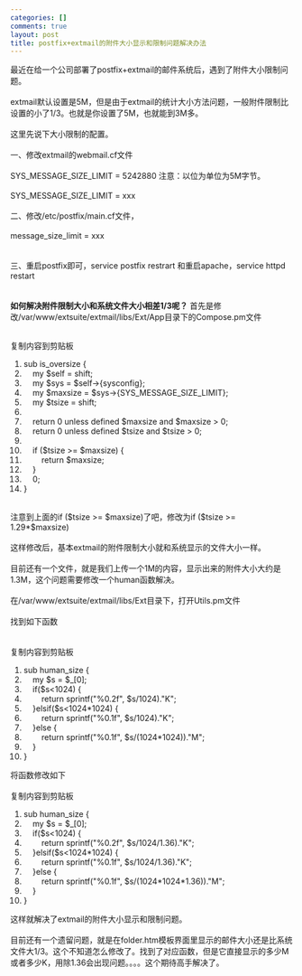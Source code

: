```yaml
--- 
categories: []
comments: true
layout: post
title: postfix+extmail的附件大小显示和限制问题解决办法
---
```

最近在给一个公司部署了postfix+<span class="t_tag" onclick="tagshow(event)" href="tag.php?name=extmail">extmail</span>的<span class="t_tag" onclick="tagshow(event)" href="tag.php?name=%E9%82%AE%E4%BB%B6">邮件</span><span class="t_tag" onclick="tagshow(event)" href="tag.php?name=%E7%B3%BB%E7%BB%9F">系统</span>后，遇到了附件大小限制问题。<br><br>
ext<span class="t_tag" onclick="tagshow(event)" href="tag.php?name=mail">mail</span>默认设置是5M，但是由于extmail的统计大小方法问题，一般附件限制比设置的小了1/3。也就是你设置了5M，也就能到3M多。<br><br>
这里先说下大小限制的配置。<br><br>
一、修改extmail的<span class="t_tag" onclick="tagshow(event)" href="tag.php?name=web">web</span>mail.cf文件<br><br>
SYS_MESSAGE_SIZE_LIMIT = 5242880 注意：以位为单位为5M字节。 <br><br>
SYS_MESSAGE_SIZE_LIMIT = xxx<br><br>
二、修改/etc/postfix/main.cf文件，<br><br>
message_size_limit = xxx<br><br><br>
三、重启postfix即可，service postfix restrart 和重启apache，service httpd restart<br><br><br><strong>如何解决附件限制大小和系统文件大小相差1/3呢？</strong>
首先是修改/var/www/extsuite/extmail/libs/Ext/App目录下的Compose.pm文件<br>
 
<div class="codeText">
<span class="copyCodeText" onclick="copyIdText('code_4811');" style="cursor: pointer">复制内容到剪贴板</span>
<div id="code_4811">
<ol class="dp-xml">
<li class="alt"><span><span>sub is_oversize {   </span></span></li>
    <li>
<span>    my $</span><span class="attribute">self</span><span> = </span><span class="attribute-value">shift</span><span>;   </span>
</li>
    <li class="alt">
<span>    my $</span><span class="attribute">sys</span><span> = $self-</span><span class="tag">></span><span>{sysconfig};   </span>
</li>
    <li>
<span>    my $</span><span class="attribute">maxsize</span><span> = $sys-</span><span class="tag">></span><span>{SYS_MESSAGE_SIZE_LIMIT};   </span>
</li>
    <li class="alt">
<span>    my $</span><span class="attribute">tsize</span><span> = </span><span class="attribute-value">shift</span><span>;   </span>
</li>
    <li><span>  </span></li>
    <li class="alt">
<span>    return 0 unless defined $maxsize and $maxsize </span><span class="tag">></span><span> 0;   </span>
</li>
    <li>
<span>    return 0 unless defined $tsize and $tsize </span><span class="tag">></span><span> 0;   </span>
</li>
    <li class="alt"><span>  </span></li>
    <li>
<span>    if ($tsize </span><span class="tag">></span><span>= $maxsize) {   </span>
</li>
    <li class="alt"><span>        return $maxsize;   </span></li>
    <li><span>    }   </span></li>
    <li class="alt"><span>    0;   </span></li>
    <li><span>}   </span></li>
</ol>
</div>
<link href="http://www.xinlogs.com/editor/fckeditor/editor/plugins/insertcode/insertcode.css" type="text/css" rel="stylesheet">
<script language="javascript" src="http://www.xinlogs.com/editor/fckeditor/editor/plugins/insertcode/excute.js" type="text/javascript"></script>
</div>
<br>
注意到上面的if ($tsize >= $maxsize)了吧，修改为if ($tsize >= 1.29*$maxsize)<br><br>
这样修改后，基本extmail的附件限制大小就和系统显示的文件大小一样。<br><br>
目前还有一个文件，就是我们上传一个1M的内容，显示出来的附件大小大约是1.3M，这个问题需要修改一个human函数解决。<br><br>
在/var/www/extsuite/extmail/libs/Ext目录下，打开Utils.pm文件<br><br>
找到如下函数<br><br>
 
<div class="codeText">
<span class="copyCodeText" onclick="copyIdText('code_6657');" style="cursor: pointer">复制内容到剪贴板</span>
<div id="code_6657">
<ol class="dp-xml">
<li class="alt"><span><span>sub human_size {   </span></span></li>
    <li>
<span>    my $</span><span class="attribute">s</span><span> = $_[0];   </span>
</li>
    <li class="alt">
<span>    if($s</span><span class="tag"><</span><span class="tag-name">1024</span><span>) {   </span>
</li>
    <li><span>        return sprintf("%0.2f", $s/1024)."K";   </span></li>
    <li class="alt">
<span>    }elsif($s</span><span class="tag"><</span><span class="tag-name">1024</span><span>*1024) {   </span>
</li>
    <li><span>        return sprintf("%0.1f", $s/1024)."K";   </span></li>
    <li class="alt"><span>    }else {   </span></li>
    <li><span>        return sprintf("%0.1f", $s/(1024*1024))."M";   </span></li>
    <li class="alt"><span>    }   </span></li>
    <li><span>}   </span></li>
</ol>
</div>
<link href="http://www.xinlogs.com/editor/fckeditor/editor/plugins/insertcode/insertcode.css" type="text/css" rel="stylesheet">
<script language="javascript" src="http://www.xinlogs.com/editor/fckeditor/editor/plugins/insertcode/excute.js" type="text/javascript"></script>
</div>
将函数修改如下<br>
 
<div class="codeText">
<span class="copyCodeText" onclick="copyIdText('code_7785');" style="cursor: pointer">复制内容到剪贴板</span>
<div id="code_7785">
<ol class="dp-xml">
<li class="alt"><span><span>sub human_size {   </span></span></li>
    <li>
<span>    my $</span><span class="attribute">s</span><span> = $_[0];   </span>
</li>
    <li class="alt">
<span>    if($s</span><span class="tag"><</span><span class="tag-name">1024</span><span>) {   </span>
</li>
    <li><span>        return sprintf("%0.2f", $s/1024/1.36)."K";   </span></li>
    <li class="alt">
<span>    }elsif($s</span><span class="tag"><</span><span class="tag-name">1024</span><span>*1024) {   </span>
</li>
    <li><span>        return sprintf("%0.1f", $s/1024/1.36)."K";   </span></li>
    <li class="alt"><span>    }else {   </span></li>
    <li><span>        return sprintf("%0.1f", $s/(1024*1024*1.36))."M";   </span></li>
    <li class="alt"><span>    }   </span></li>
    <li><span>}   </span></li>
</ol>
</div>
<link href="http://www.xinlogs.com/editor/fckeditor/editor/plugins/insertcode/insertcode.css" type="text/css" rel="stylesheet">
<script language="javascript" src="http://www.xinlogs.com/editor/fckeditor/editor/plugins/insertcode/excute.js" type="text/javascript"></script>
</div>
这样就解决了extmail的附件大小显示和限制问题。<br><br>
目前还有一个遗留问题，就是在folder.htm模板界面里显示的邮件大小还是比系统文件大1/3。这个不知道怎么修改了。找到了对应函数，但是它直接显示的多少M或者多少K，用除1.36会出现问题。。。。这个期待<span class="t_tag" onclick="tagshow(event)" href="tag.php?name=%E9%AB%98%E6%89%8B">高手</span>解决了。
